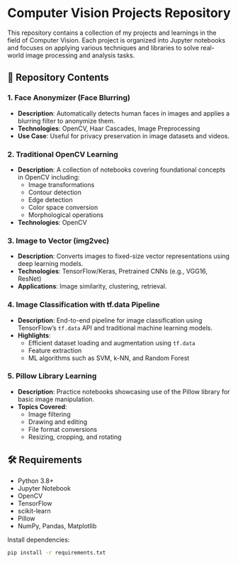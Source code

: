 # Computer Vision Projects Repository

This repository contains a collection of my projects and learnings in the field of Computer Vision. Each project is organized into Jupyter notebooks and focuses on applying various techniques and libraries to solve real-world image processing and analysis tasks.

## 📁 Repository Contents

### 1. Face Anonymizer (Face Blurring)
- **Description**: Automatically detects human faces in images and applies a blurring filter to anonymize them.
- **Technologies**: OpenCV, Haar Cascades, Image Preprocessing
- **Use Case**: Useful for privacy preservation in image datasets and videos.

### 2. Traditional OpenCV Learning
- **Description**: A collection of notebooks covering foundational concepts in OpenCV including:
  - Image transformations
  - Contour detection
  - Edge detection
  - Color space conversion
  - Morphological operations
- **Technologies**: OpenCV

### 3. Image to Vector (img2vec)
- **Description**: Converts images to fixed-size vector representations using deep learning models.
- **Technologies**: TensorFlow/Keras, Pretrained CNNs (e.g., VGG16, ResNet)
- **Applications**: Image similarity, clustering, retrieval.

### 4. Image Classification with tf.data Pipeline
- **Description**: End-to-end pipeline for image classification using TensorFlow’s `tf.data` API and traditional machine learning models.
- **Highlights**:
  - Efficient dataset loading and augmentation using `tf.data`
  - Feature extraction
  - ML algorithms such as SVM, k-NN, and Random Forest

### 5. Pillow Library Learning
- **Description**: Practice notebooks showcasing use of the Pillow library for basic image manipulation.
- **Topics Covered**:
  - Image filtering
  - Drawing and editing
  - File format conversions
  - Resizing, cropping, and rotating

## 🛠 Requirements
- Python 3.8+
- Jupyter Notebook
- OpenCV
- TensorFlow
- scikit-learn
- Pillow
- NumPy, Pandas, Matplotlib

Install dependencies:
```bash
pip install -r requirements.txt
